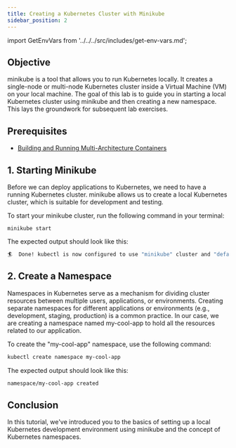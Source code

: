 ```yaml
---
title: Creating a Kubernetes Cluster with Minikube
sidebar_position: 2
---
```

import GetEnvVars from '../../../src/includes/get-env-vars.md';

## Objective
minikube is a tool that allows you to run Kubernetes locally. It creates a single-node or multi-node Kubernetes cluster inside a Virtual Machine (VM) on your local machine. The goal of this lab is to guide you in starting a local Kubernetes cluster using minikube and then creating a new namespace. This lays the groundwork for subsequent lab exercises.

## Prerequisites
- [Building and Running Multi-Architecture Containers](../../containers/python/multiarchitecture-image.md)

<!--This is a shared file at src/includes/get-env-vars.md that tells users to navigate to the 'python-fastapi-demo-docker' directory where their environment variables are sourced.-->
<GetEnvVars />

## 1. Starting Minikube
Before we can deploy applications to Kubernetes, we need to have a running Kubernetes cluster. minikube allows us to create a local Kubernetes cluster, which is suitable for development and testing.

To start your minikube cluster, run the following command in your terminal:
```
minikube start
```
The expected output should look like this:
```bash
🏄  Done! kubectl is now configured to use "minikube" cluster and "default" namespace by default
```

## 2. Create a Namespace
Namespaces in Kubernetes serve as a mechanism for dividing cluster resources between multiple users, applications, or environments. Creating separate namespaces for different applications or environments (e.g., development, staging, production) is a common practice. In our case, we are creating a namespace named my-cool-app to hold all the resources related to our application. 

To create the "my-cool-app" namespace, use the following command:
```bash
kubectl create namespace my-cool-app
```
The expected output should look like this:
```bash
namespace/my-cool-app created
```

## Conclusion
In this tutorial, we've introduced you to the basics of setting up a local Kubernetes development environment using minikube and the concept of Kubernetes namespaces. 
